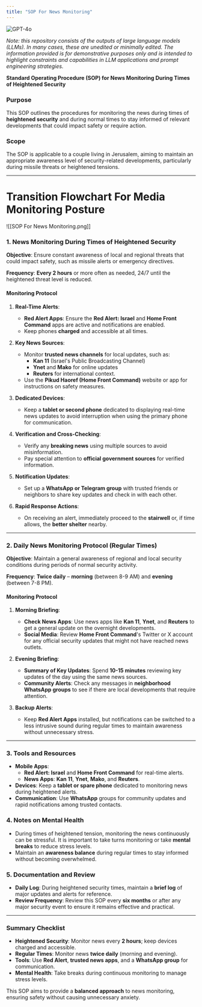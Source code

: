 ```yaml
---
title: "SOP For News Monitoring"
---
```

![GPT-4o](https://img.shields.io/badge/GPT--4o-3333FF?style=for-the-badge&logo=openai&logoColor=white)



*Note: this repository consists of the outputs of large language models (LLMs). In many cases, these are unedited or minimally edited. The information provided is for demonstrative purposes only and is intended to highlight constraints and capabilities in LLM applications and prompt engineering strategies.*


**Standard Operating Procedure (SOP) for News Monitoring During Times of Heightened Security**

### **Purpose**
This SOP outlines the procedures for monitoring the news during times of **heightened security** and during normal times to stay informed of relevant developments that could impact safety or require action.

### **Scope**
The SOP is applicable to a couple living in Jerusalem, aiming to maintain an appropriate awareness level of security-related developments, particularly during missile threats or heightened tensions.

---

# Transition Flowchart For Media Monitoring Posture


![[SOP For News Monitoring.png]]
### **1. News Monitoring During Times of Heightened Security**

**Objective**: Ensure constant awareness of local and regional threats that could impact safety, such as missile alerts or emergency directives.

**Frequency**: **Every 2 hours** or more often as needed, 24/7 until the heightened threat level is reduced.

#### **Monitoring Protocol**
1. **Real-Time Alerts**:
   - **Red Alert Apps**: Ensure the **Red Alert: Israel** and **Home Front Command** apps are active and notifications are enabled.
   - Keep phones **charged** and accessible at all times.

2. **Key News Sources**:
   - Monitor **trusted news channels** for local updates, such as:
     - **Kan 11** (Israel's Public Broadcasting Channel)
     - **Ynet** and **Mako** for online updates
     - **Reuters** for international context.
   - Use the **Pikud Haoref (Home Front Command)** website or app for instructions on safety measures.

3. **Dedicated Devices**:
   - Keep a **tablet or second phone** dedicated to displaying real-time news updates to avoid interruption when using the primary phone for communication.

4. **Verification and Cross-Checking**:
   - Verify any **breaking news** using multiple sources to avoid misinformation.
   - Pay special attention to **official government sources** for verified information.

5. **Notification Updates**:
   - Set up a **WhatsApp or Telegram group** with trusted friends or neighbors to share key updates and check in with each other.

6. **Rapid Response Actions**:
   - On receiving an alert, immediately proceed to the **stairwell** or, if time allows, the **better shelter** nearby.

---

### **2. Daily News Monitoring Protocol (Regular Times)**

**Objective**: Maintain a general awareness of regional and local security conditions during periods of normal security activity.

**Frequency**: **Twice daily** – **morning** (between 8-9 AM) and **evening** (between 7-8 PM).

#### **Monitoring Protocol**
1. **Morning Briefing**:
   - **Check News Apps**: Use news apps like **Kan 11**, **Ynet**, and **Reuters** to get a general update on the overnight developments.
   - **Social Media**: Review **Home Front Command**'s Twitter or X account for any official security updates that might not have reached news outlets.

2. **Evening Briefing**:
   - **Summary of Key Updates**: Spend **10-15 minutes** reviewing key updates of the day using the same news sources.
   - **Community Alerts**: Check any messages in **neighborhood WhatsApp groups** to see if there are local developments that require attention.

3. **Backup Alerts**:
   - Keep **Red Alert Apps** installed, but notifications can be switched to a less intrusive sound during regular times to maintain awareness without unnecessary stress.

---

### **3. Tools and Resources**
- **Mobile Apps**:
  - **Red Alert: Israel** and **Home Front Command** for real-time alerts.
  - **News Apps**: **Kan 11**, **Ynet**, **Mako**, and **Reuters**.
- **Devices**: Keep a **tablet or spare phone** dedicated to monitoring news during heightened alerts.
- **Communication**: Use **WhatsApp** groups for community updates and rapid notifications among trusted contacts.

### **4. Notes on Mental Health**
- During times of heightened tension, monitoring the news continuously can be stressful. It is important to take turns monitoring or take **mental breaks** to reduce stress levels.
- Maintain an **awareness balance** during regular times to stay informed without becoming overwhelmed.

### **5. Documentation and Review**
- **Daily Log**: During heightened security times, maintain a **brief log** of major updates and alerts for reference.
- **Review Frequency**: Review this SOP every **six months** or after any major security event to ensure it remains effective and practical.

---

### **Summary Checklist**
- **Heightened Security**: Monitor news every **2 hours**; keep devices charged and accessible.
- **Regular Times**: Monitor news **twice daily** (morning and evening).
- **Tools**: Use **Red Alert**, **trusted news apps**, and a **WhatsApp group** for communication.
- **Mental Health**: Take breaks during continuous monitoring to manage stress levels.

This SOP aims to provide a **balanced approach** to news monitoring, ensuring safety without causing unnecessary anxiety.

